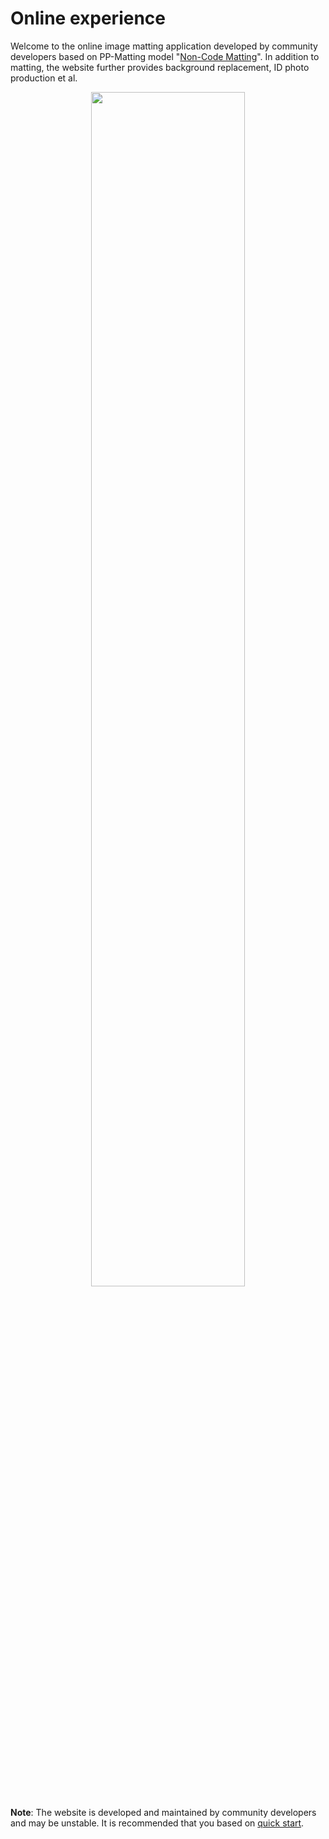 # Online experience

Welcome to the online image matting application developed by community developers based on PP-Matting model "[Non-Code Matting](https://coolseg.cn)".
In addition to matting, the website further provides background replacement, ID photo production et al.

<p align="center">
<img src="https://user-images.githubusercontent.com/48433081/165077834-c3191509-aeaf-45c8-b226-656174f4c152.gif" width="70%" height="70%">
</p>

**Note**: The website is developed and maintained by community developers and may be unstable. It is recommended that you based on [quick start](./quick_start_en.md).
